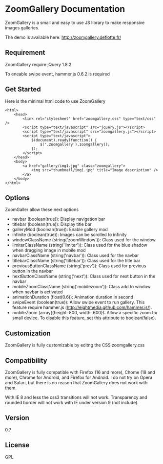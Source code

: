 ZoomGallery Documentation
=========
ZoomGallery is a small and easy to use JS library to make responsive images galleries.

The demo is available here: http://zoomgallery.deflotte.fr/

Requirement
------------
ZoomGallery require jQuery 1.8.2

To eneable swipe event, hammer.js 0.6.2 is required

Get Started
------------

Here is the minimal html code to use ZoomGallery


    <html>
        <head>
            <link rel="stylesheet" href="zoomgallery.css" type="text/css" />
            <script type="text/javascript" src="jquery.js"></script>
            <script type="text/javascript" src="zoomgallery.js"></script>
            <script type="text/javascript">
                $(document).ready(function() {
                    $('.zoomgallery').zoomgallery();
                });
            </script>
        </head>
        <body>
            <a href="gallery/img1.jpg" class="zoomgallery">
                <img src="thumbnail/img1.jpg" title="Image description" />
            </a>
        </body>
    </html>


Options
------------
ZoomGaller allow these next options
 - navbar (boolean(true)): Display navigation bar
 - titlebar (boolean(true)): Display title bar
 - galleryMod (boolean(true)): Enable gallery mod
 - infinite (boolean(true)): Images can be scrolled to infinity
 - windowClassName (string('zoomWindow')): Class used for the window
 - limiterClassName (string('limiter')): Class used for the blue shadow when dragging image in mobile mod
 - navbarClassName (string('navbar')): Class used for the navbar
 - titlebarClassName (string('titlebar')): Class used for the title bar
 - previousButtonClassName (string('prev')): Class used for previous button in the navbar
 - nextButtonClassName (string('next')): Class used for next button in the navbar
 - mobileZoomClassName (string('mobilezoom')): Class add to window when navbar is activated
 - animationDuration (float(0.6)): Animation duration in second
 - swipeEvent (boolean(true)): Allow swipe event to run gallery. This feature require hammer.js (http://eightmedia.github.com/hammer.js/).
 - mobileZoom (array({height: 800, width: 600}): Allow a specific zoom for small device. To disable this feature, set  this attribute to boolean(false).
 
Customization
------------
ZoomGallery is fully customizable by editng the CSS zoomgallery.css


Compatibility
------------
ZoomGallery is fully compatible with Firefox (16 and more), Chome (18 and more), Chrome for Android, and Firefox for Android. I do not try on Opera and Safari, but there is no reason that ZoomGallery does not work with them.

With IE 8 and less the css3 transitions will not work. Transparency and rounded border will not work with IE under version 9 (not include).


Version
-

0.7


License
-

GPL

  [Maxence de Flotte]: http://tech.deflotte.fr/
  [@madef_]: http://twitter.com/madef_
  [demo]: http://zoomgallery.deflotte.fr
